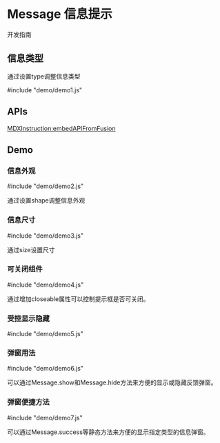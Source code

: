# Message 信息提示

开发指南

## 信息类型

通过设置type调整信息类型

#include "demo/demo1.js"

## APIs

[MDXInstruction:embedAPIFromFusion](https://github.com/alibaba-fusion/next/blob/master/docs/message/index.md)

## Demo

### 信息外观

#include "demo/demo2.js"

通过设置shape调整信息外观

### 信息尺寸

#include "demo/demo3.js"

通过size设置尺寸

### 可关闭组件

#include "demo/demo4.js"

通过增加closeable属性可以控制提示框是否可关闭。

### 受控显示隐藏

#include "demo/demo5.js"

### 弹窗用法

#include "demo/demo6.js"

可以通过Message.show和Message.hide方法来方便的显示或隐藏反馈弹窗。

### 弹窗便捷方法

#include "demo/demo7.js"

可以通过Message.success等静态方法来方便的显示指定类型的信息弹窗。
